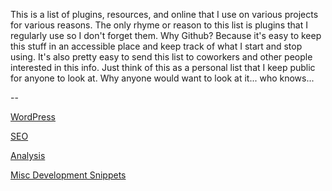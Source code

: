 This is a list of plugins, resources, and online that I use on various projects for various reasons. The only rhyme or reason to this list is plugins that I regularly use so I don't forget them. Why Github? Because it's easy to keep this stuff in an accessible place and keep track of what I start and stop using. It's also pretty easy to send this list to coworkers and other people interested in this info. Just think of this as a personal list that I keep public for anyone to look at. Why anyone would want to look at it... who knows...

--

[WordPress](wordpress.md)

[SEO](seo.md)

[Analysis](siteanalysis.md)

[Misc Development Snippets](development.md)
